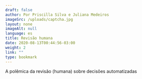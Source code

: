 ```yaml
---
draft: false
author: Por Priscilla Silva e Juliana Medeiros
imageSrc: /uploads/captcha.jpg
layout: none
imageAlt: null
language: es
title: Revisão humana
date: 2020-08-13T00:44:56-03:00
weight: 2
link: ""
type: bookmark
---
```

A polêmica da revisão (humana) sobre decisões automatizadas
